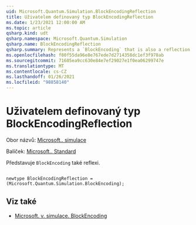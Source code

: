 ```yaml
---
uid: Microsoft.Quantum.Simulation.BlockEncodingReflection
title: Uživatelem definovaný typ BlockEncodingReflection
ms.date: 1/23/2021 12:00:00 AM
ms.topic: article
qsharp.kind: udt
qsharp.namespace: Microsoft.Quantum.Simulation
qsharp.name: BlockEncodingReflection
qsharp.summary: Represents a `BlockEncoding` that is also a reflection.
ms.openlocfilehash: f80f55da96e8e767ede7d2714358dc1ef3f978ab
ms.sourcegitcommit: 71605ea9cc630e84e7ef29027e1f0ea06299747e
ms.translationtype: MT
ms.contentlocale: cs-CZ
ms.lasthandoff: 01/26/2021
ms.locfileid: "98858140"
---
```

# <a name="blockencodingreflection-user-defined-type"></a>Uživatelem definovaný typ BlockEncodingReflection

Obor názvů: [Microsoft.. simulace](xref:Microsoft.Quantum.Simulation)

Balíček: [Microsoft.. Standard](https://nuget.org/packages/Microsoft.Quantum.Standard)


Představuje `BlockEncoding` také reflexi.

```qsharp

newtype BlockEncodingReflection = (Microsoft.Quantum.Simulation.BlockEncoding);
```



## <a name="see-also"></a>Viz také

- [Microsoft. v. simulace. BlockEncoding](xref:Microsoft.Quantum.Simulation.BlockEncoding)